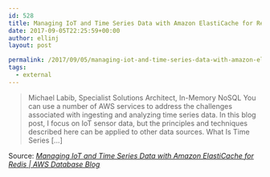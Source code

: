 ```yaml
---
id: 528
title: Managing IoT and Time Series Data with Amazon ElastiCache for Redis | AWS Database Blog
date: 2017-09-05T22:25:59+00:00
author: ellinj
layout: post

permalink: /2017/09/05/managing-iot-and-time-series-data-with-amazon-elasticache-for-redis-aws-database-blog/
tags:
  - external
---
```

> Michael Labib, Specialist Solutions Architect, In-Memory NoSQL You can use a number of AWS services to address the challenges associated with ingesting and analyzing time series data. In this blog post, I focus on IoT sensor data, but the principles and techniques described here can be applied to other data sources. What Is Time Series […]

Source: _[Managing IoT and Time Series Data with Amazon ElastiCache for Redis | AWS Database Blog](https://aws.amazon.com/blogs/database/managing-iot-and-time-series-data-with-amazon-elasticache-for-redis/)_